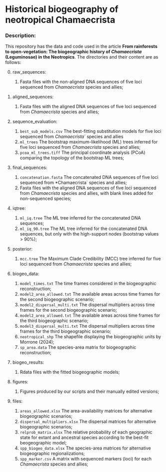 # Historical biogeography of neotropical Chamaecrista

### Description:
This repository has the data and code used in the article **From rainforests to open-vegetation: The biogeographic history of *Chamaecrista* (Leguminosae) in the Neotropics**.
The directories and their content are as follows: 

0. raw_sequences: 
    1. Fasta files with the non-aligned DNA sequences of five loci sequenced from *Chamaecrista* species and allies;

1. aligned_sequences: 
    1. Fasta files with the aligned DNA sequences of five loci sequenced from *Chamaecrista* species and allies;
    
2. sequence_evaluation: 
    1. `best_sub_models.csv` The best-fitting substitution models for five loci sequenced from *Chamaecrista*` species and allies
    2. `ml_trees` The bootstrap maximum-likelihood (ML) trees inferred for five loci sequenced from *Chamaecrista* species and allies;
    3. `pcoa_ml_trees.tiff` The principal coordinate analysis (PCoA) comparing the topology of the bootstrap ML trees;

3. final_sequences:
    1. `concatenation.fasta` The concatenated DNA sequences of five loci sequenced from *Chamaecrista` species and allies;
    2. Fasta files with the aligned DNA sequences of five loci sequenced from *Chamaecrista* species and allies, with blank lines added for non-sequenced species;
    
4. iqtree:
    1. `ml_iq.tree` The ML tree inferred for the concatenated DNA sequences;
    2. `ml_iq_90.tree` The ML tree inferred for the concatenated DNA sequences, but only with the high-support nodes (bootstrap values > 90%);

5. posterior:
    1. `mcc.tree` The Maximum Clade Credibility (MCC) tree inferred for five loci sequenced from *Chamaecrista* species and allies;
    
6. biogeo_data:
    1. `model_times.txt` The time frames considered in the biogeographic reconstruction;
    2. `model2_area_allowed.txt` The available areas across time frames for the second biogeographic scenario;
    3. `model2_dispersal_multi.txt` The dispersal multipliers across time frames for the second biogeographic scenario;
    4. `model2_area_allowed.txt` The available areas across time frames for the third biogeographic scenario;
    5. `model3_dispersal_multi.txt` The dispersal multipliers across time frames for the third biogeographic scenario;
    6. `neotropical_shp` The shapefile displaying the biogeographic units by Morrone (2024);
    7. `sp_area.data` The species-area matrix for biogeographic reconstruction;
    
7. biogeo_results:
    1. Rdata files with the fitted biogeographic models;
    
8. figures:
    1. Figures produced by our scripts and their manually edited versions;

9. files:
    1. `areas_allowed.xlsx` The area-availability matrices for alternative biogeographic scenarios;
    2. `dispersal_multipliers.xlsx` The dispersal matrices for alternative biogeographic scenarios;
    3. `relprob_matrix.xlsx` The relative probability of each geographic state for extant and ancestral species according to the best-fit beogeographic model;
    4. `spp_biogeo_data.xlsx` The species-area matrices for alternative biogeographic regionalizations;
    5. `spp_marker.csv` A matrix with sequenced markers (loci) for each *Chamaecrista* species and allies;
    
    